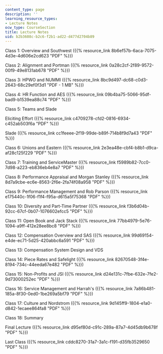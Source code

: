 ```yaml
---
content_type: page
description: ''
learning_resource_types:
- Lecture Notes
ocw_type: CourseSection
title: Lecture Notes
uid: b2b3608c-b2c6-f2b1-ad22-d477d2704b89
---
```


Class 1: Overview and Southwest ({{% resource_link 8b6ef57b-6aca-7075-4d3e-4d606e2cd623 "PDF" %}})

Class 2: Alignment and Portman ({{% resource_link 0a28c2cf-2f89-9572-00f9-49e8131ab678 "PDF" %}})

Class 3: HPWO and NUMMI ({{% resource_link 8bc9d497-dc68-c0d3-2643-68c29ef0f3d1 "PDF - 1 MB" %}})

Class 4: HR Function and AES ({{% resource_link 09b4ba75-5066-95df-bad9-b1539ea88c74 "PDF" %}})

Class 5: Teams and Slade

Eliciting Effort ({{% resource_link c4709278-cfd2-0816-6934-c452ab503f6a "PDF" %}})

Slade ({{% resource_link cc1feeee-2f19-99de-b89f-714b8f9d7a43 "PDF" %}})

Class 6: Unions and Eastern ({{% resource_link 2e3ea48e-cbf4-b8b1-d9ca-af28c125f229 "PDF" %}})

Class 7: Training and ServiceMaster ({{% resource_link f5989b82-7cc0-7d98-a223-eb836eb4e8a7 "PDF" %}})

Class 8: Performance Appraisal and Morgan Stanley ({{% resource_link 8d7a9cbe-ec6e-8563-2f6e-2fa74f08a958 "PDF" %}})

Class 9: Performance Management and Rob Parson ({{% resource_link e175440c-1f06-f1f4-f95a-d615a5f75368 "PDF" %}})

Class 10: Diversity and Part-Time Partner ({{% resource_link f3b6d04b-92cc-67cf-0b07-1076602efcc5 "PDF" %}})

Class 11: Open Book and Jack Stack ({{% resource_link 77bb4979-5e76-1094-a9ff-412e28ee8bc8 "PDF" %}})

Class 12: Compensation Overview and SAS ({{% resource_link 99d69154-e4de-ec71-5d25-420abbc6a591 "PDF" %}})

Class 13: Compensation System Design and VDS

Class 14: Piece Rates and Safelight ({{% resource_link 82670548-3f4e-8194-734c-44eeda67e482 "PDF" %}})

Class 15: Non-Profits and JSI ({{% resource_link d24e131c-7fbe-632e-7fe2-9d73000252ec "PDF" %}})

Class 16: Service Management and Harrah's ({{% resource_link 7a86b481-185a-8f30-0ed0-1be269a5bf79 "PDF" %}})

Class 17: Culture and Nordstrom ({{% resource_link 9d145ff9-1804-e1a0-d842-1ecaee864fa8 "PDF" %}})

Class 18: Summary

Final Lecture ({{% resource_link d95ef80d-c91c-289a-87a7-4d45db9b678f "PDF" %}})

Last Class ({{% resource_link cddc8270-31a7-3a1c-f191-d35fb3529650 "PDF" %}})